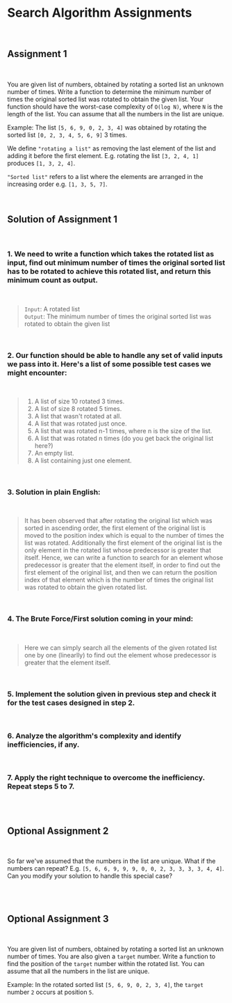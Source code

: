 # Search Algorithm Assignments

<br/>

## Assignment 1

<br/>

You are given list of numbers, obtained by rotating a sorted list an unknown number of times. Write a function to determine the minimum number of times the original sorted list was rotated to obtain the given list. Your function should have the worst-case complexity of `O(log N)`, where `N` is the length of the list. You can assume that all the numbers in the list are unique.

Example: The list `[5, 6, 9, 0, 2, 3, 4]` was obtained by rotating the sorted list `[0, 2, 3, 4, 5, 6, 9]` 3 times.

We define `"rotating a list"` as removing the last element of the list and adding it before the first element. E.g. rotating the list `[3, 2, 4, 1]` produces `[1, 3, 2, 4]`.

`"Sorted list"` refers to a list where the elements are arranged in the increasing order e.g. `[1, 3, 5, 7]`.

<br/>

## Solution of Assignment 1

<br/>

### 1. We need to write a function which takes the rotated list as input, find out minimum number of times the original sorted list has to be rotated to achieve this rotated list, and return this minimum count as output. 

<br/>

>`Input`: A rotated list <br/>
>`Output`: The minimum number of times the original sorted list was rotated to obtain the given list

<br/>

### 2. Our function should be able to handle any set of valid inputs we pass into it. Here's a list of some possible test cases we might encounter:

<br/>

>1. A list of size 10 rotated 3 times.
>2. A list of size 8 rotated 5 times.
>3. A list that wasn't rotated at all.
>4. A list that was rotated just once.
>5. A list that was rotated n-1 times, where n is the size of the list.
>6. A list that was rotated n times (do you get back the original list here?)
>7. An empty list.
>8. A list containing just one element.

<br/>

### 3. Solution in plain English: 

<br/>

>It has been observed that after rotating the original list which was sorted in ascending order, the first element of the original list is moved to the position index which is equal to the number of times the list was rotated. Additionally the first element of the original list is the only element in the rotated list whose predecessor is greater that itself. Hence, we can write a function to search for an element whose predecessor is greater that the element itself, in order to find out the first element of the original list, and then we can return the position index of that element which is the number of times the original list was rotated to obtain the given rotated list.

<br/>

### 4. The Brute Force/First solution coming in your mind:

<br/>

>Here we can simply search all the elements of the given rotated list one by one (linearlly) to find out the element whose predecessor is greater that the element itself.

<br/>

### 5. Implement the solution given in previous step and check it for the test cases designed in step 2.

<br/>

### 6. Analyze the algorithm's complexity and identify inefficiencies, if any.

<br/>

### 7. Apply the right technique to overcome the inefficiency. Repeat steps 5 to 7.

<br/> <br/>

## Optional Assignment 2

<br/>

So far we've assumed that the numbers in the list are unique. What if the numbers can repeat? E.g. `[5, 6, 6, 9, 9, 9, 0, 0, 2, 3, 3, 3, 3, 4, 4]`. Can you modify your solution to handle this special case?

<br/> <br/>

## Optional Assignment 3

<br/>

You are given list of numbers, obtained by rotating a sorted list an unknown number of times. You are also given a `target` number. Write a function to find the position of the `target` number within the rotated list. You can assume that all the numbers in the list are unique.

Example: In the rotated sorted list `[5, 6, 9, 0, 2, 3, 4]`, the `target` number `2` occurs at position `5`.